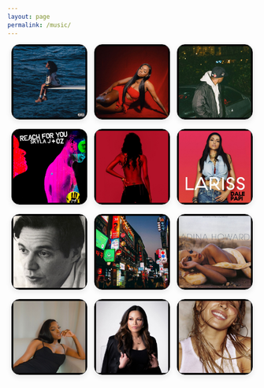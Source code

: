 ```yaml
---
layout: page
permalink: /music/
---
```

<style>
.music-tiles {
  display: flex;
  flex-wrap: wrap;
  gap: 1rem;
  justify-content: center;
}
.music-tiles a {
  flex: 1 1 calc(33.333% - 1rem);
  max-width: calc(33.333% - 1rem);
  min-width: 0;
}
.music-tiles img {
  width: 100%;
  height: auto;
  box-shadow: 0 4px 12px rgba(0,0,0,0.1);
  border-radius: 16px;
  border: 1.5px solid #111;
  background: #f9f9f9;
  transition: transform 0.3s;
}
.music-tiles img:hover,
.music-tiles img:focus {
  transform: scale(1.03);
}
@media (max-width: 600px) {
  .music-tiles a {
    flex: 1 1 100%;
    max-width: 100%;
  }
}
</style>

<div class="music-tiles">

  <a href="/music/sza.mp3">
    <img 
      src="/images/sza.jpg" 
      alt="Shirt"
    />
  </a>

  <a href="/music/jaydink.mp3">
    <img 
      src="/images/jaydink.jpg" 
      alt="You Playin'"
    />
  </a>

  <a href="/music/jaykin.mp3">
    <img 
      src="/images/jaykin.jpg" 
      alt="VAN II"
    />
  </a>

  <a href="/music/reachforyou.mp3">
    <img 
      src="/images/reachforyou.jpg" 
      alt="Reach for You"
    />
  </a>

  <a href="/music/tryagain.mp3">
    <img 
      src="/images/aaliyah.jpg" 
      alt="Try Again"
    />
  </a>

  <a href="/music/dalipapi.mp3">
    <img 
      src="/images/lariss.jpg" 
      alt="Dali Papi"
    />
  </a>

  <a href="/music/sabia.mp3">
    <img 
      src="/images/sabia.jpg" 
      alt="Sabia"
    />
  </a>

  <a href="/music/suddenly.mp3">
    <img 
      src="/images/seoul.jpg" 
      alt="Suddenly"
    />
  </a>

  <a href="/music/bodyheat.mp3">
    <img 
      src="/images/adina.jpg" 
      alt="Body Heat"
    />
  </a>

  <a href="/music/401west.mp3">
    <img 
      src="/images/jaydink2.jpg" 
      alt="401 West"
    />
  </a>
  
  <a href="/music/fara.mp3">
    <img 
      src="/images/fara.jpg" 
      alt="401 West"
    />
  </a>

  <a href="/music/tinashe.mp3">
    <img 
      src="/images/tinashe.jpg" 
      alt="401 West"
    />
  </a>

  

  <!-- Add more image links below as needed -->

</div>

